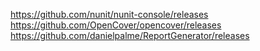 

https://github.com/nunit/nunit-console/releases  
https://github.com/OpenCover/opencover/releases  
https://github.com/danielpalme/ReportGenerator/releases  